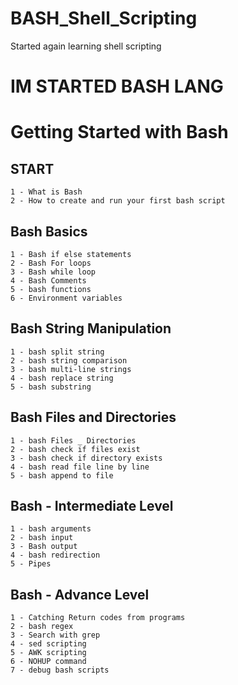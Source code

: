 # BASH_Shell_Scripting
Started again learning shell scripting

# IM STARTED BASH LANG
  
  
# Getting Started with Bash

## START
```
1 - What is Bash
2 - How to create and run your first bash script
```

## Bash Basics
```
1 - Bash if else statements
2 - Bash For loops
3 - Bash while loop
4 - Bash Comments
5 - bash functions
6 - Environment variables
```

## Bash String Manipulation
```
1 - bash split string
2 - bash string comparison
3 - bash multi-line strings
4 - bash replace string
5 - bash substring
```

## Bash Files and Directories
```
1 - bash Files _ Directories
2 - bash check if files exist
3 - bash check if directory exists
4 - bash read file line by line
5 - bash append to file
```

## Bash - Intermediate Level
```
1 - bash arguments
2 - bash input
3 - Bash output
4 - bash redirection
5 - Pipes
```

## Bash - Advance Level
```
1 - Catching Return codes from programs
2 - bash regex
3 - Search with grep
4 - sed scripting
5 - AWK scripting
6 - NOHUP command
7 - debug bash scripts
```

